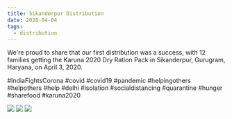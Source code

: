 ```yaml
---
title: Sikanderpur Distribution
date: 2020-04-04
tags:
  - distribution
---
```


We're proud to share that our first distribution was a success, with 12 families getting the Karuna 2020 Dry Ration Pack in Sikanderpur, Gurugram, Haryana, on April 3, 2020.

#IndiaFightsCorona #covid #covid19 #pandemic #helpingothers #helpothers #help #delhi #isolation #socialdistancing #quarantine #hunger #sharefood #karuna2020

![](https://user-images.githubusercontent.com/2841780/78452415-c9c5fb00-76a8-11ea-9fc6-5d10d009c195.png)
![](https://user-images.githubusercontent.com/2841780/78452414-c894ce00-76a8-11ea-9173-91e830013cd2.png)
![](https://user-images.githubusercontent.com/2841780/78452409-c29eed00-76a8-11ea-83a9-b8b83f72229a.png)
